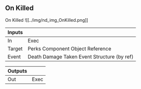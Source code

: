 ## On Killed
On Killed
![[../img/nd_img_OnKilled.png]]

|Inputs||
|--|--|
| In | Exec |
| Target | Perks Component Object Reference |
| Event | Death Damage Taken Event Structure (by ref) |

|Outputs||
|--|--|
| Out | Exec |
